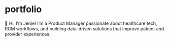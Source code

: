 # portfolio
👋 Hi, I’m Jenie! I’m a Product Manager passionate about healthcare tech, RCM workflows, and building data-driven solutions that improve patient and provider experiences.  
